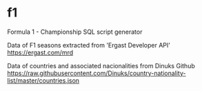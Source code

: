 # f1
Formula 1 - Championship SQL script generator

Data of F1 seasons extracted from 'Ergast Developer API'
   https://ergast.com/mrd

Data of countries and associated nacionalities from Dinuks Github
   https://raw.githubusercontent.com/Dinuks/country-nationality-list/master/countries.json


